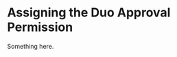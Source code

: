 [title]: # (Assigning the Duo Approval Permission)
[tags]: # (XXX)
[priority]: # (1499)
# Assigning the Duo Approval Permission
Something here.

